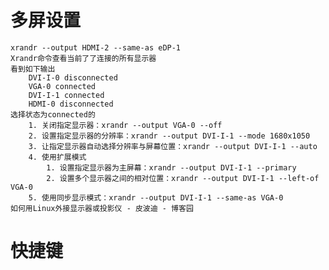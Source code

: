 # 多屏设置
	xrandr --output HDMI-2 --same-as eDP-1
	Xrandr命令查看当前了了连接的所有显示器
	看到如下输出
		DVI-I-0 disconnected
		VGA-0 connected
		DVI-I-1 connected
		HDMI-0 disconnected
	选择状态为connected的
		1. 关闭指定显示器：xrandr --output VGA-0 --off
		2. 设置指定显示器的分辨率：xrandr --output DVI-I-1 --mode 1680x1050
		3. 让指定显示器自动选择分辨率与屏幕位置：xrandr --output DVI-I-1 --auto
		4. 使用扩展模式
			1. 设置指定显示器为主屏幕：xrandr --output DVI-I-1 --primary
			2. 设置多个显示器之间的相对位置：xrandr --output DVI-I-1 --left-of VGA-0
		5. 使用同步显示模式：xrandr --output DVI-I-1 --same-as VGA-0
	如何用Linux外接显示器或投影仪 - 皮波迪 - 博客园
	
# 快捷键